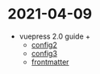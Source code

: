 # 2021-04-09

- vuepress 2.0 guide +
  - [config2](../../fw/vuepress/config2.md)
  - [config3](../../fw/vuepress/config3.md)
  - [frontmatter](../../fw/vuepress/frontmatter.md)

